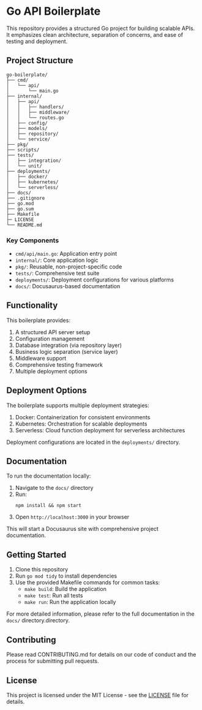 # Go API Boilerplate

This repository provides a structured Go project for building scalable APIs. It emphasizes clean architecture, separation of concerns, and ease of testing and deployment.

## Project Structure

```
go-boilerplate/
├── cmd/
│   └── api/
│       └── main.go
├── internal/
│   ├── api/
│   │   ├── handlers/
│   │   ├── middleware/
│   │   └── routes.go
│   ├── config/
│   ├── models/
│   ├── repository/
│   └── service/
├── pkg/
├── scripts/
├── tests/
│   ├── integration/
│   └── unit/
├── deployments/
│   ├── docker/
│   ├── kubernetes/
│   └── serverless/
├── docs/
├── .gitignore
├── go.mod
├── go.sum
├── Makefile
├─ LICENSE
└── README.md
```

### Key Components

- `cmd/api/main.go`: Application entry point
- `internal/`: Core application logic
- `pkg/`: Reusable, non-project-specific code
- `tests/`: Comprehensive test suite
- `deployments/`: Deployment configurations for various platforms
- `docs/`: Docusaurus-based documentation

## Functionality

This boilerplate provides:

1. A structured API server setup
2. Configuration management
3. Database integration (via repository layer)
4. Business logic separation (service layer)
5. Middleware support
6. Comprehensive testing framework
7. Multiple deployment options

## Deployment Options

The boilerplate supports multiple deployment strategies:

1. Docker: Containerization for consistent environments
2. Kubernetes: Orchestration for scalable deployments
3. Serverless: Cloud function deployment for serverless architectures

Deployment configurations are located in the `deployments/` directory.

## Documentation

To run the documentation locally:

1. Navigate to the `docs/` directory
2. Run:
   ```
   npm install && npm start
   ```
3. Open `http://localhost:3000` in your browser

This will start a Docusaurus site with comprehensive project documentation.

## Getting Started

1. Clone this repository
2. Run `go mod tidy` to install dependencies
3. Use the provided Makefile commands for common tasks:
   - `make build`: Build the application
   - `make test`: Run all tests
   - `make run`: Run the application locally

For more detailed information, please refer to the full documentation in the `docs/` directory.directory.

## Contributing

Please read CONTRIBUTING.md for details on our code of conduct and the process for submitting pull requests.

## License

This project is licensed under the MIT License - see the [LICENSE](LICENSE) file for details.